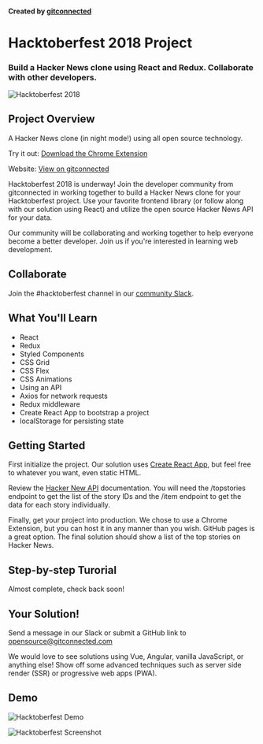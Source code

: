 #### Created by [gitconnected](https://gitconnected.com)

# Hacktoberfest 2018 Project

### Build a Hacker News clone using React and Redux. Collaborate with other developers.

![Hacktoberfest 2018](https://github.com/gitconnected/hacker-news-reader/raw/master/public/hacktoberfest-react.png 'Hacktoberfest 2018')

## Project Overview

A Hacker News clone (in night mode!) using all open source technology.

Try it out: [Download the Chrome Extension](https://chrome.google.com/webstore/detail/hacker-news/hknoigmfpgfdkccnkbfbjfnocoegoefe?pli=1&authuser=1)

Website: [View on gitconnected](https://gitconnected.com/hacktoberfest)

Hacktoberfest 2018 is underway! Join the developer community from gitconnected in working together to build a Hacker News clone for your Hacktoberfest project. Use your favorite frontend library (or follow along with our solution using React) and utilize the open source Hacker News API for your data.

Our community will be collaborating and working together to help everyone become a better developer. Join us if you're interested in learning web development.

## Collaborate

Join the #hacktoberfest channel in our [community Slack](https://community.gitconnected.com).

## What You'll Learn

- React
- Redux
- Styled Components
- CSS Grid
- CSS Flex
- CSS Animations
- Using an API
- Axios for network requests
- Redux middleware
- Create React App to bootstrap a project
- localStorage for persisting state

## Getting Started

First initialize the project. Our solution uses [Create React App](https://github.com/facebook/create-react-app),
but feel free to whatever you want, even static HTML.

Review the [Hacker New API](https://github.com/HackerNews/API)
documentation. You will need the /topstories endpoint to get the list of the
story IDs and the /item endpoint to get the data for each story individually.

Finally, get your project into production. We chose to use a Chrome Extension, but
you can host it in any manner than you wish. GitHub pages is a great option. The final solution should show a list of the top stories on Hacker News.

## Step-by-step Turorial

Almost complete, check back soon!

## Your Solution!

Send a message in our Slack or submit a GitHub link to [opensource@gitconnected.com](mailto:opensource@gitconnected.com)

We would love to see solutions using Vue, Angular, vanilla JavaScript, or anything else! Show off some advanced techniques such as server side render (SSR) or progressive web apps (PWA).

## Demo

![Hacktoberfest Demo](https://media.giphy.com/media/3HwA2U7rZgn0pRnV9f/giphy.gif 'Hacktoberfest Demo')

![Hacktoberfest Screenshot](https://github.com/gitconnected/hacker-news-reader/raw/master/public/hacktoberfest-screenshot.png 'Hacktoberfest Screenshot')

